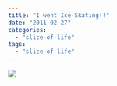 ```yaml
---
title: "I went Ice-Skating!!"
date: "2011-02-27"
categories: 
  - "slice-of-life"
tags: 
  - "slice-of-life"
---
```


![](https://prachi.net/wp-content/uploads/2011/03/IMG_8001.jpg)
